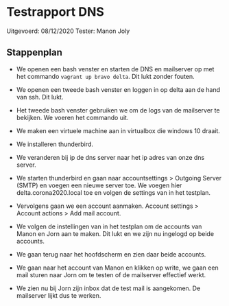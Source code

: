 # Testrapport DNS

Uitgevoerd: 08/12/2020
Tester: Manon Joly

## Stappenplan

- We openen een bash venster en starten de DNS en mailserver op met het commando `vagrant up bravo delta`. Dit lukt zonder fouten.

- We openen een tweede bash venster en loggen in op delta aan de hand van ssh. Dit lukt.

- Het tweede bash venster gebruiken we om de logs van de mailserver te bekijken. We voeren het commando uit.

- We maken een virtuele machine aan in virtualbox die windows 10 draait.

- We installeren thunderbird.

- We veranderen bij ip de dns server naar het ip adres van onze dns server.

- We starten thunderbird en gaan naar accountsettings > Outgoing Server (SMTP) en voegen een nieuwe server toe. We voegen hier delta.corona2020.local toe en volgen de settings van in het testplan.

- Vervolgens gaan we een account aanmaken. Account settings > Account actions > Add mail account.

- We volgen de instellingen van in het testplan om de accounts van Manon en Jorn aan te maken. Dit lukt en we zijn nu ingelogd op beide accounts.

- We gaan terug naar het hoofdscherm en zien daar beide accounts.

- We gaan naar het account van Manon en klikken op write, we gaan een mail sturen naar Jorn om te testen of de mailserver effectief werkt.

- We zien nu bij Jorn zijn inbox dat de test mail is aangekomen. De mailserver lijkt dus te werken.